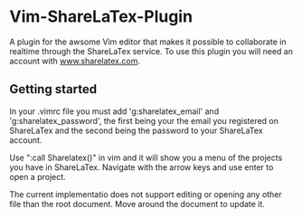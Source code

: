 Vim-ShareLaTex-Plugin
=====================

A plugin for the awsome Vim editor that makes it possible to collaborate in realtime through the ShareLaTex service. To use this plugin you will need an account with www.sharelatex.com. 

Getting started
---------------
In your .vimrc file you must add 'g:sharelatex_email' and 'g:sharelatex_password', the first being your the email you registered on ShareLaTex and the second being the password to your ShareLaTex account. 

Use ":call Sharelatex()" in vim and it will show you a menu of the projects you have in ShareLaTex. Navigate with the arrow keys and use enter to open a project. 

The current implementatio does not support editing or opening any other file than the root document. Move around the document to update it. 
